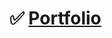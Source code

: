# :white_check_mark: **<a href="https://pet-portfolio-1.vercel.app/" target="_blank">Portfolio</a>**

